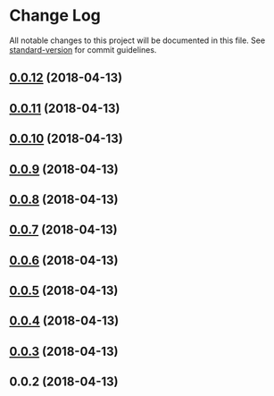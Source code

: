 # Change Log

All notable changes to this project will be documented in this file. See [standard-version](https://github.com/conventional-changelog/standard-version) for commit guidelines.

<a name="0.0.12"></a>
## [0.0.12](https://github.com/javimosch/nuxt-lytics/compare/v0.0.11...v0.0.12) (2018-04-13)



<a name="0.0.11"></a>
## [0.0.11](https://github.com/javimosch/nuxt-lytics/compare/v0.0.10...v0.0.11) (2018-04-13)



<a name="0.0.10"></a>
## [0.0.10](https://github.com/javimosch/nuxt-lytics/compare/v0.0.9...v0.0.10) (2018-04-13)



<a name="0.0.9"></a>
## [0.0.9](https://github.com/javimosch/nuxt-lytics/compare/v0.0.8...v0.0.9) (2018-04-13)



<a name="0.0.8"></a>
## [0.0.8](https://github.com/javimosch/nuxt-lytics/compare/v0.0.7...v0.0.8) (2018-04-13)



<a name="0.0.7"></a>
## [0.0.7](https://github.com/javimosch/nuxt-lytics/compare/v0.0.6...v0.0.7) (2018-04-13)



<a name="0.0.6"></a>
## [0.0.6](https://github.com/javimosch/nuxt-lytics/compare/v0.0.5...v0.0.6) (2018-04-13)



<a name="0.0.5"></a>
## [0.0.5](https://github.com/javimosch/nuxt-lytics/compare/v0.0.4...v0.0.5) (2018-04-13)



<a name="0.0.4"></a>
## [0.0.4](https://github.com/javimosch/nuxt-lytics/compare/v0.0.3...v0.0.4) (2018-04-13)



<a name="0.0.3"></a>
## [0.0.3](https://github.com/javimosch/nuxt-lytics/compare/v0.0.2...v0.0.3) (2018-04-13)



<a name="0.0.2"></a>
## 0.0.2 (2018-04-13)
